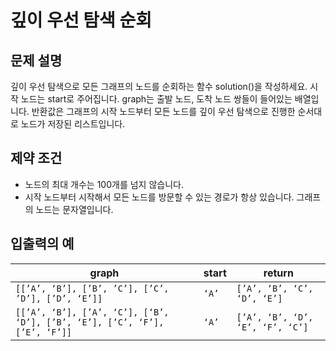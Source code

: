 # 깊이 우선 탐색 순회

## 문제 설명

깊이 우선 탐색으로 모든 그래프의 노드를 순회하는 함수 solution()을 작성하세요. 시작 노드는 start로 주어집니다. graph는 출발 노드, 도착 노드 쌍들이 들어있는 배열입니다. 반환값은 그래프의 시작 노드부터 모든 노드를 깊이 우선 탐색으로 진행한 순서대로 노드가 저장된 리스트입니다.

## 제약 조건

- 노드의 최대 개수는 100개를 넘지 않습니다.
- 시작 노드부터 시작해서 모든 노드를 방문할 수 있는 경로가 항상 있습니다. 그래프의 노드는 문자열입니다.

## 입출력의 예

| graph                                                                      | start | return                           |
| -------------------------------------------------------------------------- | ----- | -------------------------------- |
| `[[’A’, ‘B’], [’B’, ’C’], [’C’, ’D’], [’D’, ‘E’]]`                         | `‘A’` | `[’A’, ‘B’, ‘C’, ‘D’, ‘E’]`      |
| `[[’A’, ‘B’], [’A’, ‘C’], [‘B’, ‘D’], [’B’, ‘E’], [’C’, ‘F’], [’E’, ‘F’]]` | `‘A’` | `[’A’, ‘B’, ‘D’, ‘E’, ‘F’, ‘C’]` |
